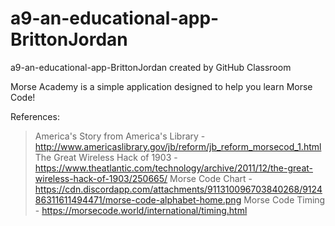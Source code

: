 # a9-an-educational-app-BrittonJordan
a9-an-educational-app-BrittonJordan created by GitHub Classroom

Morse Academy is a simple application designed to help you learn Morse Code!

References:
>America's Story from America's Library - http://www.americaslibrary.gov/jb/reform/jb_reform_morsecod_1.html
>The Great Wireless Hack of 1903 - https://www.theatlantic.com/technology/archive/2011/12/the-great-wireless-hack-of-1903/250665/
>Morse Code Chart - https://cdn.discordapp.com/attachments/911310096703840268/912486311611494471/morse-code-alphabet-home.png
>Morse Code Timing - https://morsecode.world/international/timing.html


